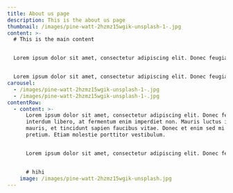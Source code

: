 ```yaml
---
title: About us page
description: This is the about us page
thumbnail: /images/pine-watt-2hzmz15wgik-unsplash-1-.jpg
content: >-
  # This is the main content


  Lorem ipsum dolor sit amet, consectetur adipiscing elit. Donec feugiat interdum libero, at fermentum enim imperdiet non. Mauris luctus ipsum mauris, et tincidunt sapien faucibus vitae. Donec et enim sed mi rhoncus pretium. Etiam molestie porttitor vestibulum.


  Lorem ipsum dolor sit amet, consectetur adipiscing elit. Donec feugiat interdum libero, at fermentum enim imperdiet non. Mauris luctus ipsum mauris, et tincidunt sapien faucibus vitae. Donec et enim sed mi rhoncus pretium. Etiam molestie porttitor vestibulum.
carousel:
  - /images/pine-watt-2hzmz15wgik-unsplash-1-.jpg
  - /images/pine-watt-2hzmz15wgik-unsplash-1-.jpg
contentRow:
  - content: >-
      Lorem ipsum dolor sit amet, consectetur adipiscing elit. Donec feugiat
      interdum libero, at fermentum enim imperdiet non. Mauris luctus ipsum
      mauris, et tincidunt sapien faucibus vitae. Donec et enim sed mi rhoncus
      pretium. Etiam molestie porttitor vestibulum.


      Lorem ipsum dolor sit amet, consectetur adipiscing elit. Donec feugiat interdum libero, at fermentum enim imperdiet non. Mauris luctus ipsum mauris, et tincidunt sapien faucibus vitae. Donec et enim sed mi rhoncus pretium. Etiam molestie porttitor vestibulum.


      # hihi
    image: /images/pine-watt-2hzmz15wgik-unsplash.jpg
---
```

